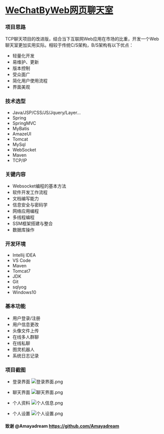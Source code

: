 # [WeChatByWeb网页聊天室](https://github.com/Xiangpong/WeChatByWeb)



### 项目思路
TCP聊天项目的改进版，结合当下互联网Web应用在市场的比重，开发一个Web聊天室更加实用实际。相较于传统C/S架构，B/S架构有以下优点：

* 轻量化开发
* 易维护、更新
* 版本控制
* 受众面广
* 简化用户使用流程
* 界面美观

### 技术选型

- Java/JSP/CSS/JS/Jquery/Layer...
- Spring
- SpringMVC
- MyBatis
- AmazeUI
- Tomcat
- MySql
- WebSocket
- Maven
- TCP/IP

### 关键内容

- Websocket编程的基本方法
- 软件开发工作流程
- 文档编写能力
- 信息安全与密码学
- 网络应用编程
- 多线程编程
- SSM框架搭建与整合
- 数据库操作

### 开发环境

- Intellij IDEA
- VS Code
- Maven
- Tomcat7
- JDK
- Git
- sqlyog
- Windows10


### 基本功能

- 用户登录/注册
- 用户信息更改
- 头像文件上传
- 在线多人群聊
- 在线私聊
- 图灵机器人
- 系统日志记录


### 项目截图
- 登录界面
![登录界面.png](https://i.loli.net/2019/08/21/5EuNKVq4PRbQTzM.png)

- 聊天界面
![聊天界面.png](https://i.loli.net/2019/08/21/5EQaimtBzDCdj1W.png)

- 个人资料
![个人信息.png](https://i.loli.net/2019/08/21/ZBsmgQkpq6Atl8u.png)

- 个人设置
![个人设置.png](https://i.loli.net/2019/08/21/XKnC1tVk5iWmHTP.png)

#### 致谢 @Amayadream https://github.com/Amayadream